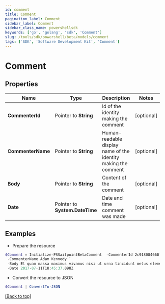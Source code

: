 ```yaml
---
id: comment
title: Comment
pagination_label: Comment
sidebar_label: Comment
sidebar_class_name: powershellsdk
keywords: ['go', 'golang', 'sdk', 'Comment'] 
slug: /tools/sdk/powershell/beta/models/comment
tags: ['SDK', 'Software Development Kit', 'Comment']
---
```



# Comment

## Properties

Name | Type | Description | Notes
------------ | ------------- | ------------- | -------------
**CommenterId** |  Pointer to **String** | Id of the identity making the comment | [optional] 
**CommenterName** |  Pointer to **String** | Human-readable display name of the identity making the comment | [optional] 
**Body** |  Pointer to **String** | Content of the comment | [optional] 
**Date** |  Pointer to **System.DateTime** | Date and time comment was made | [optional] 

## Examples

- Prepare the resource
```powershell
$Comment = Initialize-PSSailpointBetaComment  -CommenterId 2c918084660f45d6016617daa9210584 `
 -CommenterName Adam Kennedy `
 -Body Et quam massa maximus vivamus nisi ut urna tincidunt metus elementum erat. `
 -Date 2017-07-11T18:45:37.098Z
```

- Convert the resource to JSON
```powershell
$Comment | ConvertTo-JSON
```


[[Back to top]](#) 

